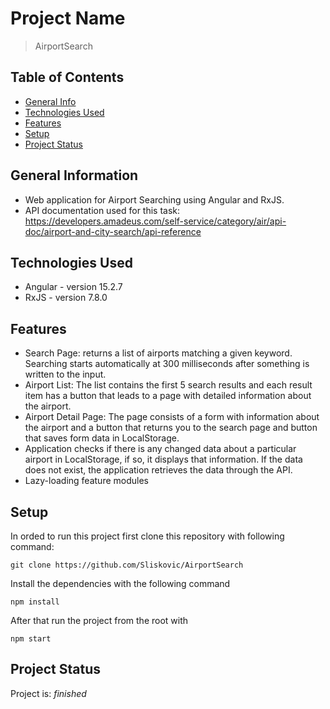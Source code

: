 # Project Name

> AirportSearch

## Table of Contents

- [General Info](#general-information)
- [Technologies Used](#technologies-used)
- [Features](#features)
- [Setup](#setup)
- [Project Status](#project-status)

## General Information

-  Web application for Airport Searching using Angular and RxJS.
-  API documentation used for this task: https://developers.amadeus.com/self-service/category/air/api-doc/airport-and-city-search/api-reference

## Technologies Used

- Angular - version 15.2.7
- RxJS - version 7.8.0


## Features

- Search Page: returns a list of airports matching a given keyword. Searching starts automatically at 300 milliseconds after something is written to the input.
- Airport List: The list contains the first 5 search results and each result item has a button that leads to a page with detailed information about the airport. 
- Airport Detail Page: The page consists of a form with information about the airport and a button that returns you to the search page and 
button that saves form data in LocalStorage.
- Application checks if there is any changed data about a particular airport in LocalStorage, if so, it displays that information. If the data does not exist, the application retrieves the data through the API.
- Lazy-loading feature modules

## Setup

In orded to run this project first clone this repository with following command:

`git clone https://github.com/Sliskovic/AirportSearch`

Install the dependencies with the following command

`npm install`

After that run the project from the root with

`npm start`


## Project Status

Project is: _finished_

